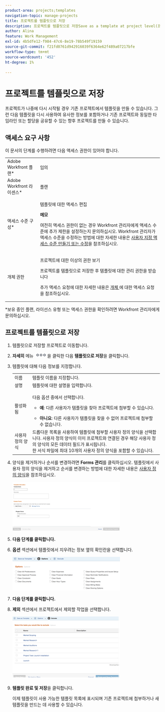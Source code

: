 ```yaml
---
product-area: projects;templates
navigation-topic: manage-projects
title: 프로젝트를 템플릿으로 저장
description: 프로젝트를 템플릿으로 저장Save as a template at project level(프로젝트 수준에서 템플릿으로 저장)을 참조하십시오. 이 문서에는 보다 심층적인(단계별) 링크가 있습니다. 이 기능은 프로젝트와 템플릿 영역 모두에서 유지되어야 합니다.)"
author: Alina
feature: Work Management
exl-id: 4b5dfe12-f984-47c6-8e19-78b549f19159
source-git-commit: f21fd0761d942916039f6364e62f489a07217bfe
workflow-type: tm+mt
source-wordcount: '452'
ht-degree: 1%

---
```


# 프로젝트를 템플릿으로 저장

<!--
<p data-mc-conditions="QuicksilverOrClassic.Draft mode">(NOTE: Keep this the way it is in the Managing Projects area because the functionality in the UI is "Save as template" at the project level, so users see that in the UI; there is another article that this links to which is more in depth (step-by-step). This functionality needs to stay in both projects AND templates areas.)</p>
-->

프로젝트가 나중에 다시 시작될 경우 기존 프로젝트에서 템플릿을 만들 수 있습니다. 그런 다음 템플릿을 다시 사용하여 유사한 정보를 포함하거나 기존 프로젝트와 동일한 타임라인 또는 할당을 공유할 수 있는 향후 프로젝트를 만들 수 있습니다.

## 액세스 요구 사항

<!--drafted for P&P:
<table style="table-layout:auto"> 
 <col> 
 <col> 
 <tbody> 
  <tr> 
   <td role="rowheader">Adobe Workfront plan*</td> 
   <td> <p>Any </p> </td> 
  </tr> 
  <tr> 
   <td role="rowheader">Adobe Workfront license*</td> 
   <td> <p>Current license: Standard </p>
   Or 
   <p>Legacy license: Plan </p> 
   </td> 
  </tr> 
  <tr> 
   <td role="rowheader">Access level configurations*</td> 
   <td> <p>Edit access to Templates</p> <p><b>NOTE</b>
   
   If you still don't have access, ask your Workfront administrator if they set additional restrictions in your access level. For information on how a Workfront administrator can modify your access level, see <a href="../../../administration-and-setup/add-users/configure-and-grant-access/create-modify-access-levels.md" class="MCXref xref">Create or modify custom access levels</a>.</p> </td> 
  </tr> 
  <tr> 
   <td role="rowheader">Object permissions</td> 
   <td> <p>View or higher permissions to a project </p> <p>You obtain Manage permissions to the template after you save the project as a template</p> <p>For information on requesting additional access, see <a href="../../../workfront-basics/grant-and-request-access-to-objects/request-access.md" class="MCXref xref">Request access to objects </a>.</p> </td> 
  </tr> 
 </tbody> 
</table>
-->

이 문서의 단계를 수행하려면 다음 액세스 권한이 있어야 합니다.

<table style="table-layout:auto"> 
 <col> 
 <col> 
 <tbody> 
  <tr> 
   <td role="rowheader">Adobe Workfront 플랜*</td> 
   <td> <p>임의 </p> </td> 
  </tr> 
  <tr> 
   <td role="rowheader">Adobe Workfront 라이센스*</td> 
   <td> <p>플랜 </p> </td> 
  </tr> 
  <tr> 
   <td role="rowheader">액세스 수준 구성*</td> 
   <td> <p>템플릿에 대한 액세스 편집</p> <p><b>메모</b>

여전히 액세스 권한이 없는 경우 Workfront 관리자에게 액세스 수준에 추가 제한을 설정하는지 문의하십시오. Workfront 관리자가 액세스 수준을 수정하는 방법에 대한 자세한 내용은 <a href="../../../administration-and-setup/add-users/configure-and-grant-access/create-modify-access-levels.md" class="MCXref xref">사용자 지정 액세스 수준 만들기 또는 수정</a>을 참조하십시오.</p> </td>
</tr> 
  <tr> 
   <td role="rowheader">개체 권한</td> 
   <td> <p>프로젝트에 대한 이상의 권한 보기 </p> <p>프로젝트를 템플릿으로 저장한 후 템플릿에 대한 관리 권한을 받습니다</p> <p>추가 액세스 요청에 대한 자세한 내용은 <a href="../../../workfront-basics/grant-and-request-access-to-objects/request-access.md" class="MCXref xref">개체 </a>에 대한 액세스 요청 을 참조하십시오.</p> </td> 
  </tr> 
 </tbody> 
</table>

&#42;보유 중인 플랜, 라이선스 유형 또는 액세스 권한을 확인하려면 Workfront 관리자에게 문의하십시오.

## 프로젝트를 템플릿으로 저장

1. 템플릿으로 저장할 프로젝트로 이동합니다.
1. **자세히** 메뉴 ![자세히 아이콘](assets/qs-more-icon-on-an-object.png)을 클릭한 다음 **템플릿으로 저장**&#x200B;을 클릭합니다.
1. 템플릿에 대해 다음 정보를 지정합니다.

   <table style="table-layout:auto"> 
    <col> 
    <col> 
    <tbody> 
     <tr> 
      <td role="rowheader">이름</td> 
      <td>템플릿 이름을 지정합니다.</td> 
     </tr> 
     <tr> 
      <td role="rowheader">설명</td> 
      <td>템플릿에 대한 설명을 입력합니다.</td> 
     </tr> 
     <tr> 
      <td role="rowheader">활성화됨</td> 
      <td> <p>다음 옵션 중에서 선택합니다.</p> 
       <ul> 
        <li> <p><strong>예</strong>: 다른 사용자가 템플릿을 찾아 프로젝트에 첨부할 수 있습니다.</p> </li> 
        <li><strong>아니요</strong>: 다른 사용자가 템플릿을 찾을 수 없어 프로젝트에 첨부할 수 없습니다.</li> 
       </ul> </td> 
     </tr> 
     <tr> 
      <td role="rowheader">사용자 정의 양식</td> 
      <td>드롭다운 목록을 사용하여 템플릿에 첨부할 사용자 정의 양식을 선택합니다. 사용자 정의 양식이 이미 프로젝트와 연결된 경우 해당 사용자 정의 양식의 모든 데이터 필드가 표시됩니다.<br>한 서식 파일에 최대 10개의 사용자 정의 양식을 포함할 수 있습니다.</td> 
     </tr> 
    </tbody> 
   </table>

1. 양식을 제거하거나 순서를 변경하려면 **Forms 관리**&#x200B;를 클릭하십시오. 템플릿에서 사용자 정의 양식을 제거하고 순서를 변경하는 방법에 대한 자세한 내용은 [사용자 정의 양식](../../../administration-and-setup/customize-workfront/create-manage-custom-forms/create-and-manage-custom-forms.md)을 참조하십시오.

   ![](assets/save-as-template-first-step-350x159.png)

1. **다음 단계를 클릭합니다.**
1. **옵션** 섹션에서 템플릿에서 지우려는 정보 옆의 확인란을 선택합니다.

   ![](assets/save-as-template-options-step-350x109.png)

1. **다음 단계를 클릭합니다.**
1. **제외** 섹션에서 프로젝트에서 제외할 작업을 선택합니다.

   ![](assets/save-as-template-exclude-350x205.png)

1. **템플릿 완료 및 저장**&#x200B;을 클릭합니다.

   이제 템플릿이 사용 가능한 템플릿 목록에 표시되며 기존 프로젝트에 첨부하거나 새 템플릿을 만드는 데 사용할 수 있습니다.
